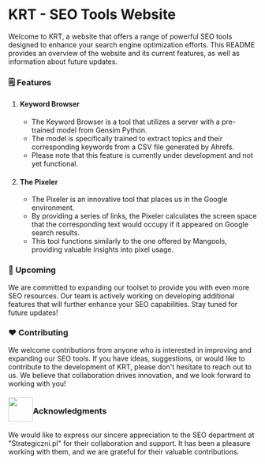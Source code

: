 # KRT - SEO Tools Website

Welcome to KRT, a website that offers a range of powerful SEO tools designed to enhance your search engine optimization efforts. This README provides an overview of the website and its current features, as well as information about future updates.

### :spiral_notepad: Features

1. #### **Keyword Browser**
   
   - The Keyword Browser is a tool that utilizes a server with a pre-trained model from Gensim Python.
   - The model is specifically trained to extract topics and their corresponding keywords from a CSV file generated by Ahrefs.
   - Please note that this feature is currently under development and not yet functional.
2. #### **The Pixeler**
   
   - The Pixeler is an innovative tool that places us in the Google environment.
   - By providing a series of links, the Pixeler calculates the screen space that the corresponding text would occupy if it appeared on Google search results.
   - This tool functions similarly to the one offered by Mangools, providing valuable insights into pixel usage.

### :wrench: Upcoming

We are committed to expanding our toolset to provide you with even more SEO resources. Our team is actively working on developing additional features that will further enhance your SEO capabilities. Stay tuned for future updates!

### :heart: Contributing 

We welcome contributions from anyone who is interested in improving and expanding our SEO tools. If you have ideas, suggestions, or would like to contribute to the development of KRT, please don't hesitate to reach out to us. We believe that collaboration drives innovation, and we look forward to working with you!

<div style="display: flex; align-items: center;">
    <div>
	<img src="https://i.imgur.com/sRpkzzg.jpg" style="filter: brightness(1.1); mix-blend-mode: multiply; width: 50px;" />
    </div>
    <h3>Acknowledgments</h3>
</div>

We would like to express our sincere appreciation to the SEO department at "Strategiczni.pl" for their collaboration and support. It has been a pleasure working with them, and we are grateful for their valuable contributions.

